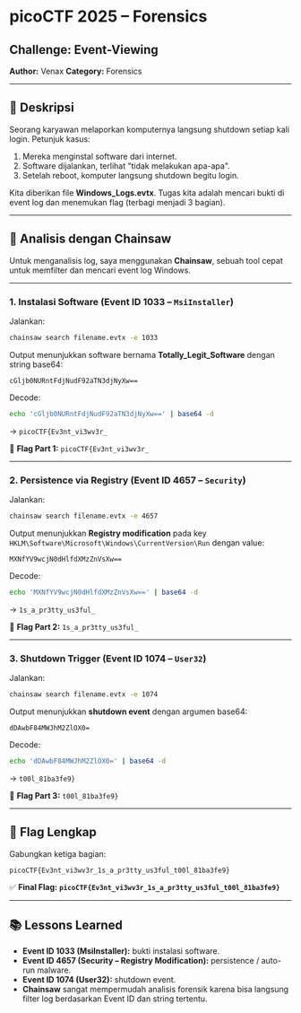 # picoCTF 2025 – Forensics

## Challenge: Event-Viewing

**Author:** Venax
**Category:** Forensics

---

## 📝 Deskripsi

Seorang karyawan melaporkan komputernya langsung shutdown setiap kali login.
Petunjuk kasus:

1. Mereka menginstal software dari internet.
2. Software dijalankan, terlihat "tidak melakukan apa-apa".
3. Setelah reboot, komputer langsung shutdown begitu login.

Kita diberikan file **Windows\_Logs.evtx**. Tugas kita adalah mencari bukti di event log dan menemukan flag (terbagi menjadi 3 bagian).

---

## 🔧 Analisis dengan Chainsaw

Untuk menganalisis log, saya menggunakan **Chainsaw**, sebuah tool cepat untuk memfilter dan mencari event log Windows.

---

### 1. Instalasi Software (Event ID 1033 – `MsiInstaller`)

Jalankan:

```bash
chainsaw search filename.evtx -e 1033
```

Output menunjukkan software bernama **Totally\_Legit\_Software** dengan string base64:

```
cGljb0NURntFdjNudF92aTN3djNyXw==
```

Decode:

```bash
echo 'cGljb0NURntFdjNudF92aTN3djNyXw==' | base64 -d
```

→ `picoCTF{Ev3nt_vi3wv3r_`

📌 **Flag Part 1:** `picoCTF{Ev3nt_vi3wv3r_`

---

### 2. Persistence via Registry (Event ID 4657 – `Security`)

Jalankan:

```bash
chainsaw search filename.evtx -e 4657
```

Output menunjukkan **Registry modification** pada key `HKLM\Software\Microsoft\Windows\CurrentVersion\Run` dengan value:

```
MXNfYV9wcjN0dHlfdXMzZnVsXw==
```

Decode:

```bash
echo 'MXNfYV9wcjN0dHlfdXMzZnVsXw==' | base64 -d
```

→ `1s_a_pr3tty_us3ful_`

📌 **Flag Part 2:** `1s_a_pr3tty_us3ful_`

---

### 3. Shutdown Trigger (Event ID 1074 – `User32`)

Jalankan:

```bash
chainsaw search filename.evtx -e 1074
```

Output menunjukkan **shutdown event** dengan argumen base64:

```
dDAwbF84MWJhM2ZlOX0=
```

Decode:

```bash
echo 'dDAwbF84MWJhM2ZlOX0=' | base64 -d
```

→ `t00l_81ba3fe9}`

📌 **Flag Part 3:** `t00l_81ba3fe9}`

---

## 🏁 Flag Lengkap

Gabungkan ketiga bagian:

```
picoCTF{Ev3nt_vi3wv3r_1s_a_pr3tty_us3ful_t00l_81ba3fe9}
```

✅ **Final Flag:**
**`picoCTF{Ev3nt_vi3wv3r_1s_a_pr3tty_us3ful_t00l_81ba3fe9}`**

---

## 📚 Lessons Learned

* **Event ID 1033 (MsiInstaller):** bukti instalasi software.
* **Event ID 4657 (Security – Registry Modification):** persistence / auto-run malware.
* **Event ID 1074 (User32):** shutdown event.
* **Chainsaw** sangat mempermudah analisis forensik karena bisa langsung filter log berdasarkan Event ID dan string tertentu.
